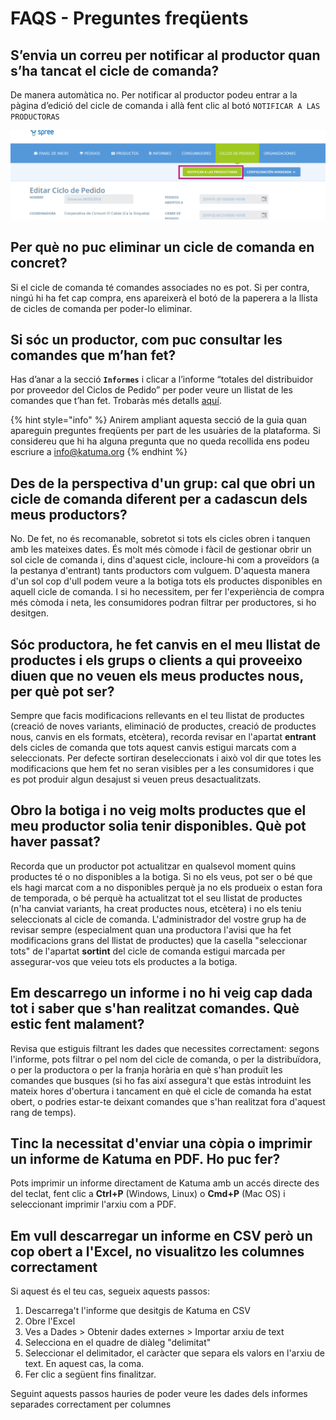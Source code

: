 # FAQS - Preguntes freqüents

## S’envia un correu per notificar al productor quan s’ha tancat el cicle de comanda?

De manera automàtica no. Per notificar al productor podeu entrar a la pàgina d’edició del cicle de comanda i allà fent clic al botó `NOTIFICAR A LAS PRODUCTORAS`

![](.gitbook/assets/notificaralasproductoras.png)

## Per què no puc eliminar un cicle de comanda en concret?

Si el cicle de comanda té comandes associades no es pot. Si per contra, ningú hi ha fet cap compra, ens apareixerà el botó de la paperera a la llista de cicles de comanda per poder-lo eliminar.

## Si sóc un productor, com puc consultar les comandes que m’han fet?

Has d’anar a la secció **`Informes`** i clicar a l’informe “totales del distribuidor por proveedor del Ciclos de Pedido” per poder veure un llistat de les comandes que t’han fet. Trobaràs més detalls [aquí](https://guia.katuma.org/basic-features/informes).

{% hint style="info" %}
Anirem ampliant aquesta secció de la guia quan apareguin preguntes freqüents per part de les usuàries de la plataforma. Si considereu que hi ha alguna pregunta que no queda recollida ens podeu escriure a info@katuma.org
{% endhint %}

## Des de la perspectiva d'un grup: cal que obri un cicle de comanda  diferent per a cadascun dels meus productors?

No. De fet, no és recomanable, sobretot si tots els cicles obren i tanquen amb les mateixes dates. És molt més còmode i fàcil de gestionar obrir un sol cicle de comanda i, dins d'aquest cicle, incloure-hi com a proveïdors \(a la pestanya d'entrant\) tants productors com vulguem. D'aquesta manera d'un sol cop d'ull podem veure a la botiga tots els productes disponibles en aquell cicle de comanda. I si ho necessitem, per fer l'experiència de compra més còmoda i neta, les consumidores podran filtrar per productores, si ho desitgen.

## Sóc productora, he fet canvis en el meu llistat de productes i els grups o clients a qui proveeixo diuen que no veuen els meus productes nous, per què pot ser?

Sempre que facis modificacions rellevants en el teu llistat de productes \(creació de noves variants, eliminació de productes, creació de productes nous, canvis en els formats, etcètera\), recorda revisar en l'apartat **entrant** dels cicles de comanda que tots aquest canvis estigui marcats com a seleccionats. Per defecte sortiran deseleccionats i això vol dir que totes les modificacions que hem fet no seran visibles per a les consumidores i que es pot produir algun desajust si veuen preus desactualitzats.

## Obro la botiga i no veig molts productes que el meu productor solia tenir disponibles. Què pot haver passat?

Recorda que un productor pot actualitzar en qualsevol moment quins productes té o no disponibles a la botiga. Si no els veus, pot ser o bé que els hagi marcat com a no disponibles perquè ja no els produeix o estan fora de temporada, o bé perquè ha actualitzat tot el seu llistat de productes \(n'ha canviat variants, ha creat productes nous, etcètera\) i no els teniu seleccionats al cicle de comanda. L'administrador del vostre grup ha de revisar sempre \(especialment quan una productora l'avisi que ha fet modificacions grans del llistat de productes\) que la casella "seleccionar tots" de l'apartat **sortint** del cicle de comanda estigui marcada per assegurar-vos que veieu tots els productes a la botiga.

## Em descarrego un informe i no hi veig cap dada tot i saber que s'han realitzat comandes. Què estic fent malament?

Revisa que estiguis filtrant les dades que necessites correctament: segons l'informe, pots filtrar o pel nom del cicle de comanda, o per la distribuïdora, o per la productora o per la franja horària en què s'han produït les comandes que busques \(si ho fas així assegura't que estàs introduint les mateix hores d'obertura i tancament en què el cicle de comanda ha estat obert, o podries estar-te deixant comandes que s'han realitzat fora d'aquest rang de temps\).

## Tinc la necessitat d'enviar una còpia o imprimir un informe de Katuma en PDF. Ho puc fer?

Pots imprimir un informe directament de Katuma amb un accés directe des del teclat, fent clic a **Ctrl+P** \(Windows, Linux\) o **Cmd+P** \(Mac OS\) i seleccionant imprimir l'arxiu com a PDF.

## Em vull descarregar un informe en CSV però un cop obert a l'Excel, no visualitzo les columnes correctament

Si aquest és el teu cas, segueix aquests passos:

1. Descarrega't l'informe que desitgis de Katuma en CSV
2. Obre l'Excel
3. Ves a Dades &gt; Obtenir dades externes &gt; Importar arxiu de text
4. Selecciona en el quadre de diàleg "delimitat"
5. Seleccionar el delimitador, el caràcter que separa els valors en l'arxiu de text. En aquest cas, la coma.
6. Fer clic a següent fins finalitzar.

Seguint aquests passos hauries de poder veure les dades dels informes separades correctament per columnes


